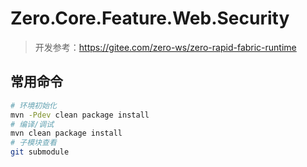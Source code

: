 # Zero.Core.Feature.Web.Security

> 开发参考：<https://gitee.com/zero-ws/zero-rapid-fabric-runtime>

## 常用命令

```bash
# 环境初始化
mvn -Pdev clean package install
# 编译/调试
mvn clean package install
# 子模块查看
git submodule
```

